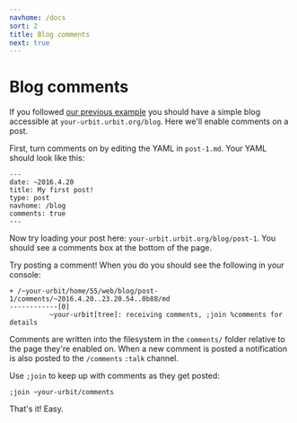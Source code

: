 ```yaml
---
navhome: /docs
sort: 2
title: Blog comments
next: true
---
```


# Blog comments

If you followed [our previous example](./blog) you should have a
simple blog accessible at `your-urbit.urbit.org/blog`.  Here we'll
enable comments on a post.

First, turn comments on by editing the YAML in `post-1.md`.  Your YAML
should look like this:

    ---
    date: ~2016.4.20
    title: My first post!
    type: post
    navhome: /blog
    comments: true
    ---

Now try loading your post here: `your-urbit.urbit.org/blog/post-1`.
You should see a comments box at the bottom of the page.  

Try posting a comment!  When you do you should see the following in
your console:

    + /~your-urbit/home/55/web/blog/post-1/comments/~2016.4.20..23.20.54..0b88/md
    ------------[0]
              ~your-urbit[tree]: receiving comments, ;join %comments for details

Comments are written into the filesystem in the `comments/` folder
relative to the page they're enabled on.  When a new comment is posted
a notification is also posted to the `/comments` `:talk` channel.

Use `;join` to keep up with comments as they get posted:

    ;join ~your-urbit/comments

That's it!  Easy.
